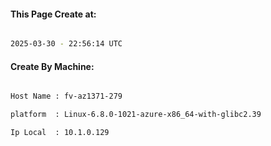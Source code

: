
   
#### This Page Create at:

```bash

2025-03-30 - 22:56:14 UTC

```

#### Create By Machine:

```bash

Host Name : fv-az1371-279

platform  : Linux-6.8.0-1021-azure-x86_64-with-glibc2.39

Ip Local  : 10.1.0.129

```

